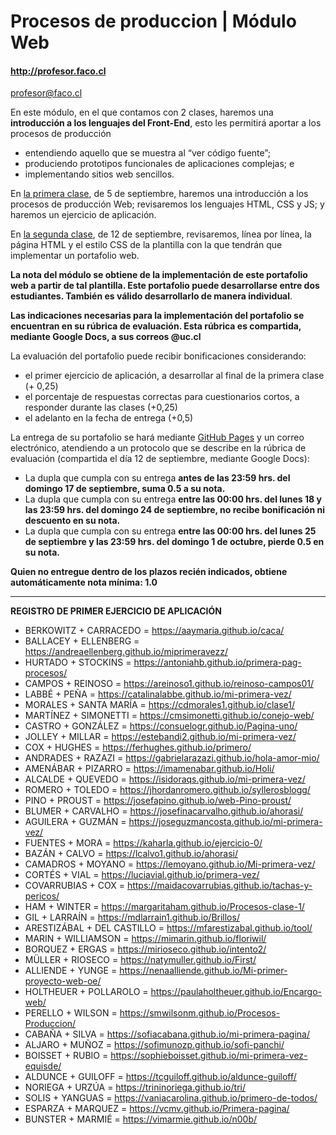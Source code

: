 # Procesos de produccion | Módulo Web

#### http://profesor.faco.cl

profesor@faco.cl

En este módulo, en el que contamos con 2 clases, haremos una **introducción a los lenguajes del Front-End**, esto les permitirá aportar a los procesos de producción

- entendiendo aquello que se muestra al “ver código fuente”;
- produciendo prototipos funcionales de aplicaciones complejas; e
- implementando sitios web sencillos.

En [la primera clase](https://profesorfaco.github.io/procesos-de-produccion/), de 5 de septiembre, haremos una introducción a los procesos de producción Web; revisaremos los lenguajes HTML, CSS y JS; y haremos un ejercicio de aplicación.

En [la segunda clase](https://profesorfaco.github.io/procesos-de-produccion/plantilla.zip), de 12 de septiembre, revisaremos, línea por línea, la página HTML y el estilo CSS de la plantilla con la que tendrán que implementar un portafolio web.

**La nota del módulo se obtiene de la implementación de este portafolio web a partir de tal plantilla. Este portafolio puede desarrollarse entre dos estudiantes. También es válido desarrollarlo de manera individual**. 

**Las indicaciones necesarias para la implementación del portafolio se encuentran en su rúbrica de evaluación. Esta rúbrica es compartida, mediante Google Docs, a sus correos @uc.cl**

La evaluación del portafolio puede recibir bonificaciones considerando: 
- el primer ejercicio de aplicación, a desarrollar al final de la primera clase (+ 0,25)
- el porcentaje de respuestas correctas para cuestionarios cortos, a responder durante las clases (+0,25)
- el adelanto en la fecha de entrega (+0,5) 

La entrega de su portafolio se hará mediante [GitHub Pages](https://pages.github.com/) y un correo electrónico, atendiendo a un protocolo que se describe en la rúbrica de evaluación (compartida el día 12 de septiembre, mediante Google Docs):
- La dupla que cumpla con su entrega **antes de las 23:59 hrs. del domingo 17 de septiembre, suma 0.5 a su nota.**
- La dupla que cumpla con su entrega **entre las 00:00 hrs. del lunes 18 y las 23:59 hrs. del domingo 24 de septiembre, no recibe bonificación ni descuento en su nota.**
- La dupla que cumpla con su entrega **entre las 00:00 hrs. del lunes 25 de septiembre y las 23:59 hrs. del domingo 1 de octubre, pierde 0.5 en su nota.**

**Quien no entregue dentro de los plazos recién indicados, obtiene automáticamente nota mínima: 1.0**

--------

**REGISTRO DE PRIMER EJERCICIO DE APLICACIÓN**

- BERKOWITZ + CARRACEDO = https://aaymaria.github.io/caca/
- BALLACEY + ELLENBERG = https://andreaellenberg.github.io/miprimeravezz/
- HURTADO + STOCKINS = https://antoniahb.github.io/primera-pag-procesos/
- CAMPOS + REINOSO = https://areinoso1.github.io/reinoso-campos01/
- LABBÉ + PEÑA = https://catalinalabbe.github.io/mi-primera-vez/
- MORALES + SANTA MARÍA = https://cdmorales1.github.io/clase1/
- MARTÍNEZ + SIMONETTI = https://cmsimonetti.github.io/conejo-web/
- CASTRO + GONZÁLEZ = https://consuelogr.github.io/Pagina-uno/
- JOLLEY + MILLAR = https://estebandi2.github.io/mi-primera-vez/
- COX + HUGHES = https://ferhughes.github.io/primero/
- ANDRADES + RAZAZI = https://gabrielarazazi.github.io/hola-amor-mio/
- AMENÁBAR + PIZARRO = https://imamenabar.github.io/Holi/
- ALCALDE + QUEVEDO = https://isidoraqs.github.io/mi-primera-vez/
- ROMERO + TOLEDO = https://jhordanromero.github.io/syllerosblogg/
- PINO + PROUST = https://josefapino.github.io/web-Pino-proust/
- BLUMER + CARVALHO = https://josefinacarvalho.github.io/ahorasi/
- AGUILERA + GUZMÁN = https://joseguzmancosta.github.io/mi-primera-vez/
- FUENTES + MORA = https://kaharla.github.io/ejercicio-0/
- BAZÁN + CALVO = https://lcalvo1.github.io/ahorasi/
- CAMADROS + MOYANO = https://lemoyano.github.io/Mi-primera-vez/
- CORTÉS + VIAL = https://luciavial.github.io/primera-vez/
- COVARRUBIAS + COX = https://maidacovarrubias.github.io/tachas-y-pericos/
- HAM + WINTER = https://margaritaham.github.io/Procesos-clase-1/
- GIL + LARRAÍN = https://mdlarrain1.github.io/Brillos/
- ARESTIZÁBAL + DEL CASTILLO = https://mfarestizabal.github.io/tool/
- MARIN + WILLIAMSON = https://mimarin.github.io/floriwil/
- BORQUEZ + ERGAS = https://mirioseco.github.io/intento2/
- MÜLLER + RIOSECO = https://natymuller.github.io/First/
- ALLIENDE + YUNGE = https://nenaalliende.github.io/Mi-primer-proyecto-web-oe/
- HOLTHEUER + POLLAROLO = https://paulaholtheuer.github.io/Encargo-web/
- PERELLO + WILSON = https://smwilsonm.github.io/Procesos-Produccion/
- CABAÑA + SILVA = https://sofiacabana.github.io/mi-primera-pagina/
- ALJARO + MUÑOZ = https://sofimunozp.github.io/sofi-panchi/
- BOISSET + RUBIO = https://sophieboisset.github.io/mi-primera-vez-equisde/
- ALDUNCE + GUILOFF = https://tcguiloff.github.io/aldunce-guiloff/
- NORIEGA + URZÚA = https://trininoriega.github.io/tri/
- SOLIS + YANGUAS = https://vaniacarolina.github.io/primero-de-todos/
- ESPARZA + MARQUEZ = https://vcmv.github.io/Primera-pagina/
- BUNSTER + MARMIÉ = https://vimarmie.github.io/n00b/
